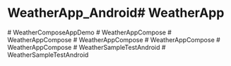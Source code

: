 # WeatherApp_Android#   W e a t h e r A p p  
 #   W e a t h e r C o m p o s e A p p D e m o  
 #   W e a t h e r A p p C o m p o s e  
 #   W e a t h e r A p p C o m p o s e  
 #   W e a t h e r A p p C o m p o s e  
 #   W e a t h e r A p p C o m p o s e  
 #   W e a t h e r A p p C o m p o s e  
 #   W e a t h e r S a m p l e T e s t A n d r o i d  
 #   W e a t h e r S a m p l e T e s t A n d r o i d  
 